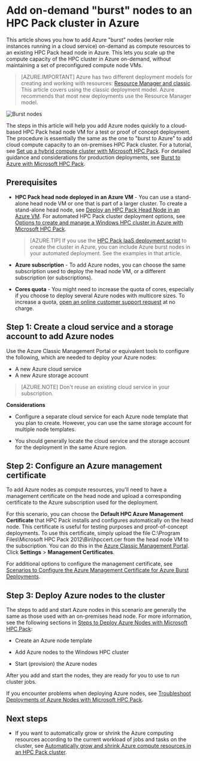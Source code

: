 <properties
 pageTitle="Add burst nodes to an HPC Pack cluster | Azure"
 description="Learn how to expand the HPC Pack cluster capacity on-demand by adding worker role instances running in a cloud service"
 services="virtual-machines-windows"
 documentationCenter=""
 authors="dlepow"
 manager="timlt"
 editor=""
 tags="azure-service-management,hpc-pack"/>
<tags
	ms.service="virtual-machines-windows"
	ms.date="07/15/2016"
	wacn.date=""/>

# Add on-demand "burst" nodes to an HPC Pack cluster in Azure



This article shows you how to add Azure "burst" nodes (worker role instances
running in a cloud service) on-demand as compute resources to an
existing HPC Pack head node in Azure. This lets you scale up the compute capacity of the HPC cluster in Azure on-demand, without maintaining a set of preconfigured compute node VMs.

> [AZURE.IMPORTANT] Azure has two different deployment models for creating and working with resources:  [Resource Manager and classic](/documentation/articles/resource-manager-deployment-model/).  This article covers using the classic deployment model. Azure recommends that most new deployments use the Resource Manager model.

![Burst nodes][burst]


The steps in this article will help you add Azure nodes quickly to a
cloud-based HPC Pack head node VM for a test or proof of concept deployment. The procedure is essentially the
same as the one to "burst to Azure" to add cloud compute capacity to an
on-premises HPC Pack cluster. For a tutorial, see [Set up a hybrid compute cluster with Microsoft HPC Pack](/documentation/articles/cloud-services-setup-hybrid-hpcpack-cluster/). For
detailed guidance and considerations for production deployments, see
[Burst to Azure with Microsoft HPC
Pack](https://technet.microsoft.com/zh-cn/library/gg481749.aspx).

## Prerequisites

* **HPC Pack head node deployed in an Azure VM** - You can use a stand-alone head node VM or one that is part of a larger cluster. To create a stand-alone head node, see [Deploy an HPC
Pack Head Node in an Azure VM](/documentation/articles/virtual-machines-windows-hpcpack-cluster-headnode/). For automated HPC Pack cluster deployment options, see [Options to create and manage a Windows HPC cluster in Azure with Microsoft HPC Pack](/documentation/articles/virtual-machines-windows-hpcpack-cluster-options/).
    >[AZURE.TIP] If you use the [HPC Pack IaaS deployment script](/documentation/articles/virtual-machines-windows-classic-hpcpack-cluster-powershell-script/) to create the cluster in Azure,
you can include Azure burst nodes in your automated
deployment. See the examples in that article.

* **Azure subscription** - To add Azure nodes, you can choose the same
subscription used to deploy the head node VM, or a different
subscription (or subscriptions).

* **Cores quota** - You might need to increase the quota of cores, especially if you choose to deploy several Azure nodes with multicore sizes. To increase a quota, [open an online customer support request](https://azure.microsoft.com/blog/2014/06/04/azure-limits-quotas-increase-requests/) at no charge.

## Step 1: Create a cloud service and a storage account to add Azure nodes

Use the Azure Classic Management Portal or equivalent tools to configure the following, which are needed to deploy
your Azure nodes:

* A new Azure cloud service
* A new Azure storage account

>[AZURE.NOTE] Don't reuse an existing cloud service in your subscription. 

**Considerations**

* Configure a separate cloud service for each Azure node template that you plan to create. However, you can use the same storage account for multiple node templates.

* You should generally locate the cloud service and the storage account for the deployment in the same Azure region.




## Step 2: Configure an Azure management certificate

To add Azure nodes as compute resources, you'll need to have a management
certificate on the head node and upload a corresponding certificate
 to the Azure subscription used for the deployment.

For this scenario, you can choose the **Default HPC Azure Management
Certificate** that HPC Pack installs and configures automatically on the
head node. This certificate is useful for testing purposes and
proof-of-concept deployments. To use this certificate, simply upload the
file C:\Program Files\Microsoft HPC Pack 2012\Bin\hpccert.cer from the head node VM to the
subscription. You can do this in the [Azure Classic Management Portal](https://manage.windowsazure.cn). Click **Settings** > **Management Certificates**.

For additional options to configure the management certificate, see
[Scenarios to Configure the Azure Management Certificate for Azure Burst
Deployments](http://technet.microsoft.com/zh-cn/library/gg481759.aspx).

## Step 3: Deploy Azure nodes to the cluster



The steps to add and start
Azure nodes in this scenario are generally the same as those used with
an on-premises head node. For more information, see the following
sections in [Steps to Deploy Azure Nodes with Microsoft HPC Pack](https://technet.microsoft.com/zh-cn/library/gg481758.aspx):

* Create an Azure node template

* Add Azure nodes to the Windows HPC cluster

* Start (provision) the Azure nodes

After you add and start the nodes, they are ready for you to use to run cluster jobs.

If you encounter problems when deploying Azure nodes, see [Troubleshoot
Deployments of Azure Nodes with Microsoft HPC
Pack](http://technet.microsoft.com/zh-cn/library/jj159097.aspx).

## Next steps

* If you want to
automatically grow or shrink the Azure computing resources according to
the current workload of jobs and tasks on the cluster, see [Automatically grow and shrink Azure compute resources in an HPC Pack cluster](/documentation/articles/virtual-machines-windows-classic-hpcpack-cluster-node-autogrowshrink/).

<!--Image references-->
[burst]: ./media/virtual-machines-windows-classic-hpcpack-cluster-node-burst/burst.png
